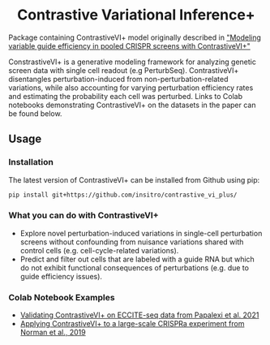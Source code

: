 <div style="text-align: center">
<h1>Contrastive Variational Inference+</h1>
</div>

Package containing ContrastiveVI+ model originally described in ["Modeling variable guide efficiency in pooled CRISPR screens with ContrastiveVI+"](https://arxiv.org/abs/2411.08072)

ConstrastiveVI+ is a generative modeling framework for analyzing genetic screen data with single cell readout (e.g PerturbSeq). ContrastiveVI+ disentangles perturbation-induced from non-perturbation-related variations, while also accounting for varying perturbation efficiency rates and estimating the probability each cell was perturbed. Links to Colab notebooks demonstrating ContrastiveVI+ on the datasets in the paper can be found below.

## Usage

### Installation

The latest version of ContrastiveVI+ can be installed from Github using pip:

```bash
pip install git+https://github.com/insitro/contrastive_vi_plus/
```

### What you can do with ContrastiveVI+

* Explore novel perturbation-induced variations in single-cell perturbation screens without confounding from nuisance variations shared with control cells (e.g. cell-cycle-related variations).
* Predict and filter out cells that are labeled with a guide RNA but which do not exhibit functional consequences of perturbations (e.g. due to guide efficiency issues).


### Colab Notebook Examples

* [Validating ContrastiveVI+ on ECCITE-seq data from Papalexi et al. 2021](https://colab.research.google.com/drive/1H4H76Bb-6w5bcNfeFhGM-Rijxi_qqB7k?usp=sharing)
* [Applying ContrastiveVI+ to a large-scale CRISPRa experiment from Norman et al., 2019](https://colab.research.google.com/drive/1Rlnftxcm0bgBr_8lx9ts1XnvdI5tSLHs?usp=sharing)
